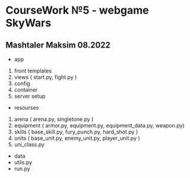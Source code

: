 # CourseWork №5 - webgame SkyWars
## Mashtaler Maksim 08.2022
- app 
1) front templates 
2) views ( start.py, fight.py )
3) config
4) container
5) server setup
- resourses
1) arena ( arena.py, singletone.py )
2) equipment ( armor.py, equipment.py, equipment_data.py, weapon.py)
3) skills ( base_skill.py, fury_punch.py, hard_shot.py )
4) units ( base_unit.py, enemy_unit.py, player_unit.py )
5) uni_class.py
- data
- utils.py
- run.py
